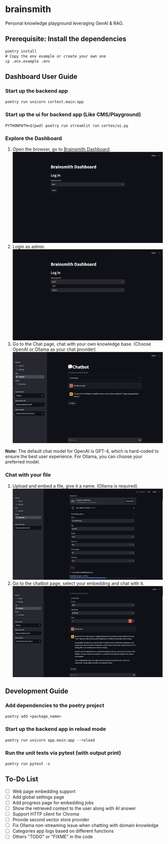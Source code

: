 # brainsmith
Personal knowledge playground leveraging GenAI &amp; RAG.

## Prerequisite: Install the dependencies 
```shell
poetry install
# Copy the env example or create your own one
cp .env.example .env
```

## Dashboard User Guide

### Start up the backend app
```shell
poetry run uvicorn cortext.main:app
```

### Start up the ui for backend app (Like CMS/Playground)
```shell
PYTHONPATH=$(pwd) poetry run streamlit run cortex/ui.py
```

### Explore the Dashboard
1. Open the browser, go to [Brainsmith Dashboard](http://localhost:5701).
![image not found](docs/images/image.png)
2. Login as admin.
![alt text](docs/images/image-1.png)
3. Go to the Chat page, chat with your own knowledge base. (Choose OpenAI or Ollama as your chat provider)
![alt text](docs/images/image-2.png)

**Note:** The default chat model for OpenAI is GPT-4, which is hard-coded to ensure the best user experience. For Ollama, you can choose your preferred model.

### Chat with your file
1. Upload and embed a file, give it a name. (Ollama is required)
![alt text](docs/images/image-3.png)
2. Go to the chatbot page, select your embedding and chat with it.
![alt text](docs/images/image-4.png)

## Development Guide

### Add dependencies to the poetry project
```shell
poetry add <package_name>
```

### Start up the backend app in reload mode
```shell
poetry run uvicorn app.main:app --reload
```

### Run the unit tests via pytest (with output print)
```shell
poetry run pytest -s
```

## To-Do List
- [ ] Web page embedding support
- [ ] Add global settings page
- [ ] Add progress page for embedding jobs
- [ ] Show the retrieved context to the user along with AI answer
- [ ] Support HTTP client for Chroma
- [ ] Provide second vector store provider
- [ ] Fix Ollama non-streaming issue when chatting with domain knowledge
- [ ] Categories app logs based on different functions
- [ ] Others "TODO" or "FIXME" in the code